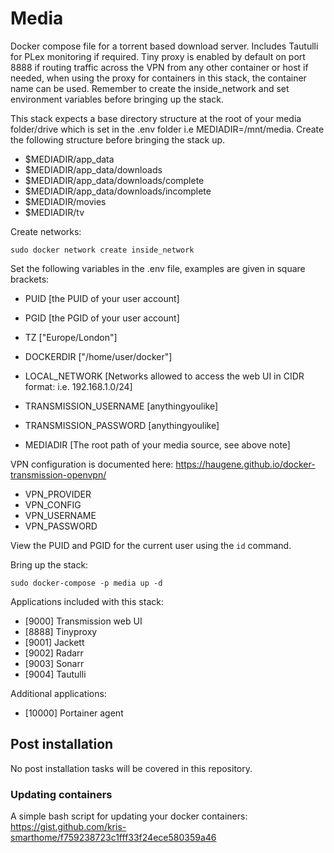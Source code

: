# Media
Docker compose file for a torrent based download server. Includes Tautulli for PLex monitoring if required. Tiny proxy is enabled by default on port 8888 if routing traffic across the VPN from any other container or host if needed, when using the proxy for containers in this stack, the container name can be used. Remember to create the inside_network and set environment variables before bringing up the stack.

This stack expects a base directory structure at the root of your media folder/drive which is set in the .env folder i.e MEDIADIR=/mnt/media. Create the following structure before bringing the stack up.

- $MEDIADIR/app_data
- $MEDIADIR/app_data/downloads
- $MEDIADIR/app_data/downloads/complete
- $MEDIADIR/app_data/downloads/incomplete
- $MEDIADIR/movies
- $MEDIADIR/tv

Create networks:
```
sudo docker network create inside_network
```

Set the following variables in the .env file, examples are given in square brackets:
- PUID [the PUID of your user account] 
- PGID [the PGID of your user account] 
- TZ ["Europe/London"]
- DOCKERDIR ["/home/user/docker"]

-  LOCAL_NETWORK [Networks allowed to access the web UI in CIDR format: i.e. 192.168.1.0/24]
- TRANSMISSION_USERNAME [anythingyoulike]
- TRANSMISSION_PASSWORD [anythingyoulike]
- MEDIADIR [The root path of your media source, see above note]

VPN configuration is documented here: https://haugene.github.io/docker-transmission-openvpn/
- VPN_PROVIDER
- VPN_CONFIG
- VPN_USERNAME
- VPN_PASSWORD

View the PUID and PGID for the current user using the ```id``` command.

Bring up the stack:
```
sudo docker-compose -p media up -d
```

Applications included with this stack:
- [9000]  Transmission web UI
- [8888]  Tinyproxy
- [9001]  Jackett
- [9002]  Radarr
- [9003]  Sonarr
- [9004]  Tautulli

Additional applications:
- [10000] Portainer agent

## Post installation
No post installation tasks will be covered in this repository.

### Updating containers
A simple bash script for updating your docker containers: https://gist.github.com/kris-smarthome/f759238723c1fff33f24ece580359a46
